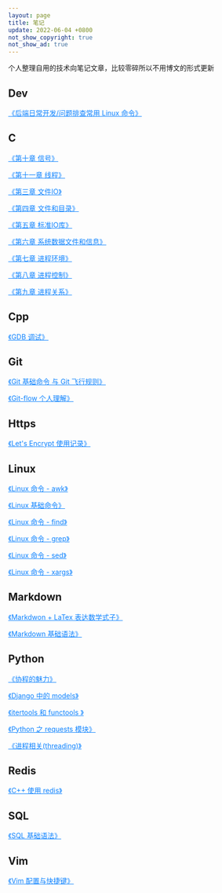```yaml
---
layout: page
title: 笔记
update: 2022-06-04 +0800
not_show_copyright: true
not_show_ad: true
---
```


个人整理自用的技术向笔记文章，比较零碎所以不用博文的形式更新

## Dev

<a href="./Dev/commands/" style="color:#0c82ff;">《后端日常开发/问题排查常用 Linux 命令》</a>

## C

<a href="./C/apue10-signal/" style="color:#0c82ff;">《第十章 信号》</a>

<a href="./C/apue11-thread/" style="color:#0c82ff;">《第十一章 线程》</a>

<a href="./C/apue3-file-IO/" style="color:#0c82ff;">《第三章 文件IO》</a>

<a href="./C/apue4-file-and-directory/" style="color:#0c82ff;">《第四章 文件和目录》</a>

<a href="./C/apue5-standard-IO-library/" style="color:#0c82ff;">《第五章 标准IO库》</a>

<a href="./C/apue6-system-data-and-information/" style="color:#0c82ff;">《第六章 系统数据文件和信息》</a>

<a href="./C/apue7-process-environment/" style="color:#0c82ff;">《第七章 进程环境》</a>

<a href="./C/apue8-process-control/" style="color:#0c82ff;">《第八章 进程控制》</a>

<a href="./C/apue9-process-relationship/" style="color:#0c82ff;">《第九章 进程关系》</a>

## Cpp

<a href="./Cpp/gdb/" style="color:#0c82ff;">《GDB 调试》</a>




## Git

<a href="./Git/basic/" style="color:#0c82ff;">《Git 基础命令 与 Git 飞行规则》</a>

<a href="./Git/git-flow/" style="color:#0c82ff;">《Git-flow 个人理解》</a>


## Https

<a href="./Https/LetsEncrypt/" style="color:#0c82ff;">《Let's Encrypt 使用记录》</a>


## Linux

<a href="./Linux/awk/" style="color:#0c82ff;">《Linux 命令 - awk》</a>

<a href="./Linux/basic/" style="color:#0c82ff;">《Linux 基础命令》</a>

<a href="./Linux/find/" style="color:#0c82ff;">《Linux 命令 - find》</a>

<a href="./Linux/grep/" style="color:#0c82ff;">《Linux 命令 - grep》</a>

<a href="./Linux/sed/" style="color:#0c82ff;">《Linux 命令 - sed》</a>

<a href="./Linux/xargs/" style="color:#0c82ff;">《Linux 命令 - xargs》</a>


## Markdown

<a href="./Markdown/LaTex-math/" style="color:#0c82ff;">《Markdwon + LaTex 表达数学式子》</a>

<a href="./Markdown/basic/" style="color:#0c82ff;">《Markdown 基础语法》</a>


## Python

<a href="./Python/coroutine/" style="color:#0c82ff;">《协程的魅力》</a>

<a href="./Python/django-models/" style="color:#0c82ff;">《Django 中的 models》</a>

<a href="./Python/itertools-functools/" style="color:#0c82ff;">《itertools 和 functools 》</a>

<a href="./Python/requests/" style="color:#0c82ff;">《Python 之 requests 模块》</a>

<a href="./Python/threading/" style="color:#0c82ff;">《进程相关(threading)》</a>


## Redis

<a href="./Redis/redis-in-cpp/" style="color:#0c82ff;">《C++ 使用 redis》</a>


## SQL

<a href="./SQL/syntax/" style="color:#0c82ff;">《SQL 基础语法》</a>


## Vim

<a href="./Vim/config/" style="color:#0c82ff;">《Vim 配置与快捷键》</a>


